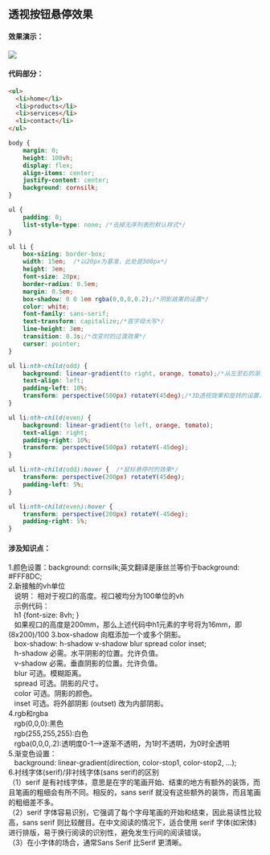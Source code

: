 ## 透视按钮悬停效果
#### 效果演示：
![](https://github.com/SUNNERCMS/CSS-CSS3-Animation-effects/blob/master/animation-gif/1.%E9%80%8F%E8%A7%86%E6%8C%89%E9%92%AE%E6%82%AC%E5%81%9C%E6%95%88%E6%9E%9C.gif)  
#### 代码部分：  
```html
<ul>
  <li>home</li>
  <li>products</li>
  <li>services</li>
  <li>contact</li>
</ul>
```
```css
body {
    margin: 0;
    height: 100vh;
    display: flex;
    align-items: center;
    justify-content: center;
    background: cornsilk; 
}

ul {
    padding: 0;
    list-style-type: none; /*去掉无序列表的默认样式*/
}

ul li {
    box-sizing: border-box;
    width: 15em;  /*以20px为基准，此处是300px*/
    height: 3em;  
    font-size: 20px;
    border-radius: 0.5em;
    margin: 0.5em;
    box-shadow: 0 0 1em rgba(0,0,0,0.2);/*阴影效果的设置*/
    color: white;
    font-family: sans-serif;
    text-transform: capitalize;/*首字母大写*/
    line-height: 3em;
    transition: 0.3s;/*改变时的过渡效果*/
    cursor: pointer;
}

ul li:nth-child(odd) {
    background: linear-gradient(to right, orange, tomato);/*从左至右的渐变色效果*/
    text-align: left;
    padding-left: 10%;
    transform: perspective(500px) rotateY(45deg);/*3D透视效果和旋转的设置，图形沿着Y轴逆时针旋转45°*/
}

ul li:nth-child(even) {
    background: linear-gradient(to left, orange, tomato);
    text-align: right;
    padding-right: 10%;
    transform: perspective(500px) rotateY(-45deg);
}

ul li:nth-child(odd):hover {  /*鼠标悬停时的效果*/
    transform: perspective(200px) rotateY(45deg);
    padding-left: 5%;
}

ul li:nth-child(even):hover {
    transform: perspective(200px) rotateY(-45deg);
    padding-right: 5%;
}

```
#### 涉及知识点：  
1.颜色设置：background: cornsilk;英文翻译是康丝兰等价于background: #FFF8DC;  
2.新接触的vh单位  
&nbsp;&nbsp; 说明：  相对于视口的高度。视口被均分为100单位的vh  
&nbsp;&nbsp; 示例代码：  
&nbsp;&nbsp; h1 {font-size: 8vh; }  
&nbsp;&nbsp; 如果视口的高度是200mm，那么上述代码中h1元素的字号将为16mm，即(8x200)/100
3.box-shadow 向框添加一个或多个阴影。  
&nbsp;&nbsp; box-shadow: h-shadow v-shadow blur spread color inset;   
&nbsp;&nbsp; h-shadow	必需。水平阴影的位置。允许负值。  
&nbsp;&nbsp; v-shadow	必需。垂直阴影的位置。允许负值。  
&nbsp;&nbsp; blur	可选。模糊距离。  
&nbsp;&nbsp; spread	可选。阴影的尺寸。	  
&nbsp;&nbsp; color	可选。阴影的颜色。  
&nbsp;&nbsp; inset	可选。将外部阴影 (outset) 改为内部阴影。   
4.rgb和rgba  
&nbsp;&nbsp; rgb(0,0,0):黑色  
&nbsp;&nbsp; rgb(255,255,255):白色  
&nbsp;&nbsp; rgba(0,0,0,.2):透明度0-1-->逐渐不透明，为1时不透明，为0时全透明  
5.渐变色设置：  
&nbsp;&nbsp; background: linear-gradient(direction, color-stop1, color-stop2, ...);   
6.衬线字体(serif)/非衬线字体(sans serif)的区别  
（1）serif 是有衬线字体，意思是在字的笔画开始、结束的地方有额外的装饰，而且笔画的粗细会有所不同。相反的，sans serif 就没有这些额外的装饰，而且笔画的粗细差不多。  
（2）serif 字体容易识别，它强调了每个字母笔画的开始和结束，因此易读性比较高，sans serif 则比较醒目。在中文阅读的情况下，适合使用 serif 字体(如宋体)进行排版，易于换行阅读的识别性，避免发生行间的阅读错误。  
（3）在小字体的场合，通常Sans Serif 比Serif 更清晰。


 
